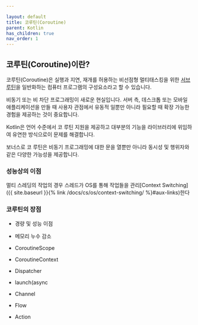 ```yaml
---

layout: default
title: 코루틴(Coroutine)
parent: Kotlin
has_children: true
nav_order: 1
---
```




## 코루틴(Coroutine)이란?

코루틴(Coroutine)은 실행과 지연, 재개를 허용하는 비선점형 멀티태스킹을 위한 [서브루틴]()을 일반화하는 컴퓨터 프로그램의 구성요소라고 할 수 있습니다.



비동기 또는 비 차단 프로그래밍이 새로운 현실입니다. 서버 측, 데스크톱 또는 모바일 애플리케이션을 만들 때 사용자 관점에서 유동적 일뿐만 아니라 필요할 때 확장 가능한 경험을 제공하는 것이 중요합니다.

Kotlin은 언어 수준에서 코 루틴 지원을 제공하고 대부분의 기능을 라이브러리에 위임하여 유연한 방식으로이 문제를 해결합니다.

보너스로 코 루틴은 비동기 프로그래밍에 대한 문을 열뿐만 아니라 동시성 및 행위자와 같은 다양한 가능성을 제공합니다.

### 성능상의 이점

멀티 스레딩의 작업의 경우 스레드가 OS를 통해 작업들을 관리[Context Switching]({{ site.baseurl }}{% link /docs/cs/os/context-switching/ %}#aux-links)한다



### 코루틴의 장점

- 경량 및 성능 이점
- 메모리 누수 감소



- CoroutineScope
- CoroutineContext
- Dispatcher
- launch(async



- Channel
- Flow
- Action